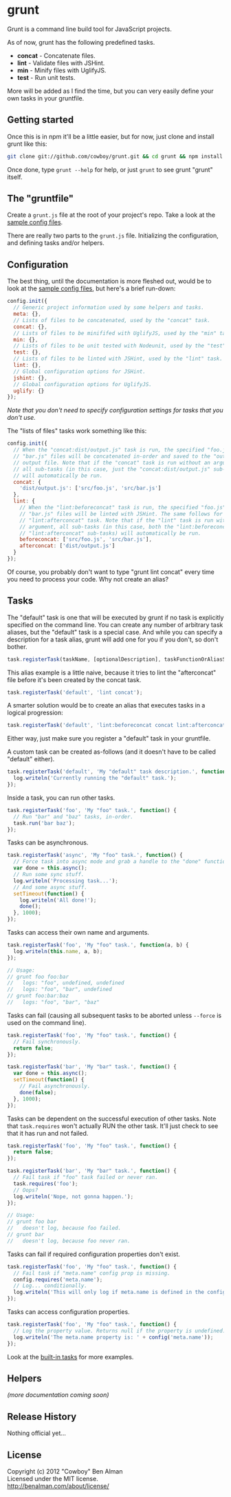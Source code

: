 # grunt

Grunt is a command line build tool for JavaScript projects.

As of now, grunt has the following predefined tasks.

 * **concat** - Concatenate files.
 * **lint** - Validate files with JSHint.
 * **min** - Minify files with UglifyJS.
 * **test** - Run unit tests.

More will be added as I find the time, but you can very easily define your own tasks in your gruntfile.

## Getting started

Once this is in npm it'll be a little easier, but for now, just clone and install grunt like this:

```bash
git clone git://github.com/cowboy/grunt.git && cd grunt && npm install && npm link
```

Once done, type `grunt --help` for help, or just `grunt` to see grunt "grunt" itself.

## The "gruntfile"

Create a `grunt.js` file at the root of your project's repo. Take a look at the [sample config files][configs].

There are really two parts to the `grunt.js` file. Initializing the configuration, and defining tasks and/or helpers.

## Configuration

The best thing, until the documentation is more fleshed out, would be to look at the [sample config files][configs], but here's a brief run-down:

```javascript
config.init({
  // Generic project information used by some helpers and tasks.
  meta: {},
  // Lists of files to be concatenated, used by the "concat" task.
  concat: {},
  // Lists of files to be minififed with UglifyJS, used by the "min" task.
  min: {},
  // Lists of files to be unit tested with Nodeunit, used by the "test" task.
  test: {},
  // Lists of files to be linted with JSHint, used by the "lint" task.
  lint: {},
  // Global configuration options for JSHint.
  jshint: {},
  // Global configuration options for UglifyJS.
  uglify: {}
});
```

_Note that you don't need to specify configuration settings for tasks that you don't use._

The "lists of files" tasks work something like this:

```javascript
config.init({
  // When the "concat:dist/output.js" task is run, the specified "foo.js" and
  // "bar.js" files will be concatenated in-order and saved to the "output.js"
  // output file. Note that if the "concat" task is run without an argument,
  // all sub-tasks (in this case, just the "concat:dist/output.js" sub-task)
  // will automatically be run.
  concat: {
    'dist/output.js': ['src/foo.js', 'src/bar.js']
  },
  lint: {
    // When the "lint:beforeconcat" task is run, the specified "foo.js" and
    // "bar.js" files will be linted with JSHint. The same follows for the
    // "lint:afterconcat" task. Note that if the "lint" task is run without an
    // argument, all sub-tasks (in this case, both the "lint:beforeconcat" and
    // "lint:afterconcat" sub-tasks) will automatically be run.
    beforeconcat: ['src/foo.js', 'src/bar.js'],
    afterconcat: ['dist/output.js']
  }
});
```

Of course, you probably don't want to type "grunt lint concat" every time you need to process your code. Why not create an alias?

## Tasks

The "default" task is one that will be executed by grunt if no task is explicitly specified on the command line. You can create any number of arbitrary task aliases, but the "default" task is a special case. And while you can specify a description for a task alias, grunt will add one for you if you don't, so don't bother.

```javascript
task.registerTask(taskName, [optionalDescription], taskFunctionOrAliasString);
```

This alias example is a little naive, because it tries to lint the "afterconcat" file before it's been created by the concat task.

```javascript
task.registerTask('default', 'lint concat');
```

A smarter solution would be to create an alias that executes tasks in a logical progression:

```javascript
task.registerTask('default', 'lint:beforeconcat concat lint:afterconcat');
```

Either way, just make sure you register a "default" task in your gruntfile.

A custom task can be created as-follows (and it doesn't have to be called "default" either).

```javascript
task.registerTask('default', 'My "default" task description.', function() {
  log.writeln('Currently running the "default" task.');
});
```

Inside a task, you can run other tasks.

```javascript
task.registerTask('foo', 'My "foo" task.', function() {
  // Run "bar" and "baz" tasks, in-order.
  task.run('bar baz');
});
```

Tasks can be asynchronous.

```javascript
task.registerTask('async', 'My "foo" task.', function() {
  // Force task into async mode and grab a handle to the "done" function.
  var done = this.async();
  // Run some sync stuff.
  log.writeln('Processing task...');
  // And some async stuff.
  setTimeout(function() {
    log.writeln('All done!');
    done();
  }, 1000);
});
```

Tasks can access their own name and arguments.

```javascript
task.registerTask('foo', 'My "foo" task.', function(a, b) {
  log.writeln(this.name, a, b);
});

// Usage:
// grunt foo foo:bar
//   logs: "foo", undefined, undefined
//   logs: "foo", "bar", undefined
// grunt foo:bar:baz
//   logs: "foo", "bar", "baz"
```

Tasks can fail (causing all subsequent tasks to be aborted unless `--force` is used on the command line).

```javascript
task.registerTask('foo', 'My "foo" task.', function() {
  // Fail synchronously.
  return false;
});

task.registerTask('bar', 'My "bar" task.', function() {
  var done = this.async();
  setTimeout(function() {
    // Fail asynchronously.
    done(false);
  }, 1000);
});
```

Tasks can be dependent on the successful execution of other tasks. Note that `task.requires` won't actually RUN the other task. It'll just check to see that it has run and not failed.

```javascript
task.registerTask('foo', 'My "foo" task.', function() {
  return false;
});

task.registerTask('bar', 'My "bar" task.', function() {
  // Fail task if "foo" task failed or never ran.
  task.requires('foo');
  // Oops?
  log.writeln('Nope, not gonna happen.');
});

// Usage:
// grunt foo bar
//   doesn't log, because foo failed.
// grunt bar
//   doesn't log, because foo never ran.
```

Tasks can fail if required configuration properties don't exist.

```javascript
task.registerTask('foo', 'My "foo" task.', function() {
  // Fail task if "meta.name" config prop is missing.
  config.requires('meta.name');
  // Log... conditionally.
  log.writeln('This will only log if meta.name is defined in the config.');
});
```

Tasks can access configuration properties.

```javascript
task.registerTask('foo', 'My "foo" task.', function() {
  // Log the property value. Returns null if the property is undefined.
  log.writeln('The meta.name property is: ' + config('meta.name'));
});
```

Look at the [built-in tasks][tasks] for more examples.

## Helpers

_(more documentation coming soon)_






[configs]: https://github.com/cowboy/grunt/tree/master/template
[tasks]: https://github.com/cowboy/grunt/tree/master/lib/grunt/tasks

## Release History
Nothing official yet...

## License
Copyright (c) 2012 "Cowboy" Ben Alman  
Licensed under the MIT license.  
<http://benalman.com/about/license/>
